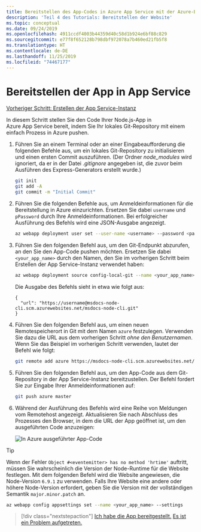 ```yaml
---
title: Bereitstellen des App-Codes in Azure App Service mit der Azure-Befehlszeilenschnittstelle (Azure CLI)
description: 'Teil 4 des Tutorials: Bereitstellen der Website'
ms.topic: conceptual
ms.date: 09/24/2019
ms.openlocfilehash: 4911ccdf4003b44359d40c58d1b924e6bf88c829
ms.sourcegitcommit: e77f8f652128b798dbf972078a7b460ed21fb5f8
ms.translationtype: HT
ms.contentlocale: de-DE
ms.lasthandoff: 11/25/2019
ms.locfileid: "74467177"
---
```

# <a name="deploy-the-app-to-app-service"></a>Bereitstellen der App in App Service

[Vorheriger Schritt: Erstellen der App Service-Instanz](tutorial-vscode-azure-cli-node-03.md)

In diesem Schritt stellen Sie den Code Ihrer Node.js-App in Azure App Service bereit, indem Sie Ihr lokales Git-Repository mit einem einfach Prozess in Azure pushen.

1. Führen Sie an einem Terminal oder an einer Eingabeaufforderung die folgenden Befehle aus, um ein lokales Git-Repository zu initialisieren und einen ersten Commit auszuführen. (Der Ordner *node_modules* wird ignoriert, da er in der Datei *.gitignore* angegeben ist, die zuvor beim Ausführen des Express-Generators erstellt wurde.)

    ```bash
    git init
    git add -A
    git commit -m "Initial Commit"
    ```

1. Führen Sie die folgenden Befehle aus, um Anmeldeinformationen für die Bereitstellung in Azure einzurichten. Ersetzen Sie dabei `username` und `pPassword` durch Ihre Anmeldeinformationen. Bei erfolgreicher Ausführung des Befehls wird eine JSON-Ausgabe angezeigt.

    ```bash
    az webapp deployment user set --user-name <username> --password <password>
    ```

1. Führen Sie den folgenden Befehl aus, um den Git-Endpunkt abzurufen, an den Sie den App-Code pushen möchten. Ersetzen Sie dabei `<your_app_name>` durch den Namen, den Sie im vorherigen Schritt beim Erstellen der App Service-Instanz verwendet haben:

    ```bash
    az webapp deployment source config-local-git --name <your_app_name>
    ```

    Die Ausgabe des Befehls sieht in etwa wie folgt aus:

    ```output
    {
      "url": "https://username@msdocs-node-cli.scm.azurewebsites.net/msdocs-node-cli.git"
    }
    ```

1. Führen Sie den folgenden Befehl aus, um einen neuen Remotespeicherort in Git mit dem Namen `azure` festzulegen. Verwenden Sie dazu die URL aus dem vorherigen Schritt *ohne den Benutzernamen*. Wenn Sie das Beispiel im vorherigen Schritt verwenden, lautet der Befehl wie folgt:

    ```bash
    git remote add azure https://msdocs-node-cli.scm.azurewebsites.net/msdocs-node-cli.git
    ```

1. Führen Sie den folgenden Befehl aus, um den App-Code aus dem Git-Repository in der App Service-Instanz bereitzustellen. Der Befehl fordert Sie zur Eingabe Ihrer Anmeldeinformationen auf:

    ```bash
    git push azure master
    ```

1. Während der Ausführung des Befehls wird eine Reihe von Meldungen vom Remotehost angezeigt. Aktualisieren Sie nach Abschluss des Prozesses den Browser, in dem die URL der App geöffnet ist, um den ausgeführten Code anzuzeigen:

    ![In Azure ausgeführter App-Code](media/azure-cli/remote-app.png)

> [!TIP]
> Wenn der Fehler `Object #<eventemitter> has no method 'hrtime'` auftritt, müssen Sie wahrscheinlich die Version der Node-Runtime für die Website festlegen. Mit dem folgenden Befehl wird die Website angewiesen, die Node-Version `6.9.1` zu verwenden. Falls Ihre Website eine andere oder höhere Node-Version erfordert, geben Sie die Version mit der vollständigen Semantik `major.minor.patch` an.
>
> ```bash
> az webapp config appsettings set --name <your_app_name> --settings
> ```

> [!div class="nextstepaction"]
> [Ich habe die App bereitgestellt.](tutorial-vscode-azure-cli-node-05.md) [Es ist ein Problem aufgetreten.](https://www.research.net/r/PWZWZ52?tutorial=node-deployment&step=deploy-website)
